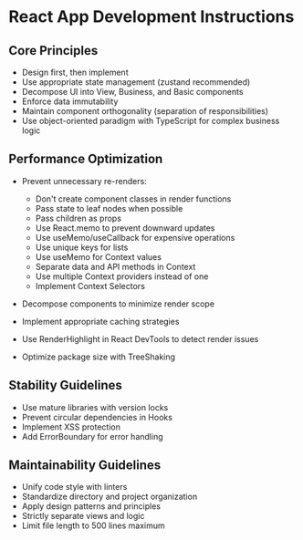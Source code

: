 # React App Development Instructions

## Core Principles

- Design first, then implement
- Use appropriate state management (zustand recommended)
- Decompose UI into View, Business, and Basic components
- Enforce data immutability
- Maintain component orthogonality (separation of responsibilities)
- Use object-oriented paradigm with TypeScript for complex business logic

## Performance Optimization

- Prevent unnecessary re-renders:
  - Don't create component classes in render functions
  - Pass state to leaf nodes when possible
  - Pass children as props
  - Use React.memo to prevent downward updates
  - Use useMemo/useCallback for expensive operations
  - Use unique keys for lists
  - Use useMemo for Context values
  - Separate data and API methods in Context
  - Use multiple Context providers instead of one
  - Implement Context Selectors

- Decompose components to minimize render scope
- Implement appropriate caching strategies
- Use RenderHighlight in React DevTools to detect render issues
- Optimize package size with TreeShaking

## Stability Guidelines

- Use mature libraries with version locks
- Prevent circular dependencies in Hooks
- Implement XSS protection
- Add ErrorBoundary for error handling

## Maintainability Guidelines

- Unify code style with linters
- Standardize directory and project organization
- Apply design patterns and principles
- Strictly separate views and logic
- Limit file length to 500 lines maximum
